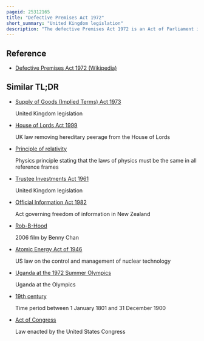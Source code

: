 ```yaml
---
pageid: 25312165
title: "Defective Premises Act 1972"
short_summary: "United Kingdom legislation"
description: "The defective Premises Act 1972 is an Act of Parliament in the united Kingdom which covers Landlords and Builders Liability for poorly constructed and poorly maintained Buildings along with any Accidents that may result. During the 19th Century the common Law Principle was established that a Landlord could not be liable for letting a poorly maintained House while a longstanding Principle was that in Practice Builders could not be sued. The Courts began to turn against the first Principle during the 20th Century, imposing several Restrictions on the Landlord's Immunity, but the Landlord was still largely free from being sued."
---
```


## Reference

- [Defective Premises Act 1972 (Wikipedia)](https://en.wikipedia.org/?curid=25312165)

## Similar TL;DR

- [Supply of Goods (Implied Terms) Act 1973](/tldr/en/supply-of-goods-implied-terms-act-1973)

  United Kingdom legislation

- [House of Lords Act 1999](/tldr/en/house-of-lords-act-1999)

  UK law removing hereditary peerage from the House of Lords

- [Principle of relativity](/tldr/en/principle-of-relativity)

  Physics principle stating that the laws of physics must be the same in all reference frames

- [Trustee Investments Act 1961](/tldr/en/trustee-investments-act-1961)

  United Kingdom legislation

- [Official Information Act 1982](/tldr/en/official-information-act-1982)

  Act governing freedom of information in New Zealand

- [Rob-B-Hood](/tldr/en/rob-b-hood)

  2006 film by Benny Chan

- [Atomic Energy Act of 1946](/tldr/en/atomic-energy-act-of-1946)

  US law on the control and management of nuclear technology

- [Uganda at the 1972 Summer Olympics](/tldr/en/uganda-at-the-1972-summer-olympics)

  Uganda at the Olympics

- [19th century](/tldr/en/19th-century)

  Time period between 1 January 1801 and 31 December 1900

- [Act of Congress](/tldr/en/act-of-congress)

  Law enacted by the United States Congress
